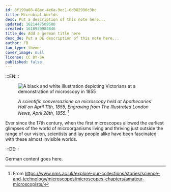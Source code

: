 ```yaml
---
id: 8f199a08-88ac-4e6a-9ec1-0d382996c3bc
title: Microbial Worlds
desc: Put a description of this note here...
updated: 1621447509500
created: 1618930984846
title_de: Add a german title here
desc_de: Put a DE description of this note here...
author: FB
tao_type: theme
cover_image: null
license: CC BY-SA
published: false
---
```


:::EN:::

<figure>

![A black and white illustration depicting Victorians at a demonstration of microscopy in 1855](/images/filo/illustrated-london-news-conversazione_crop.jpg)

<figcaption>

_A scientific conversazione on microscopy held at Apothecaries' Hall on April 11th, 1855, Engraving from The Illustrated London News, April 28th, 1855._ [^image1] 

</figcaption>

</figure>

Ever since the 17th century, when the first microscopes allowed the earliest glimpses of the world of microorganisms living and thriving just outside the range of our vision, scientists and lay people alike have been fascinated with these almost invisible worlds.

[^image1]: From https://www.nms.ac.uk/explore-our-collections/stories/science-and-technology/microscopes/microscopes-chapters/amateur-microscopists/

:::DE:::

German content goes here.
